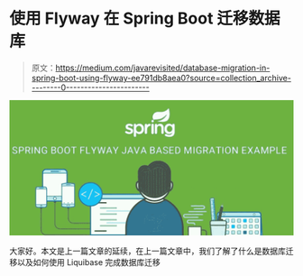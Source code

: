 # 使用 Flyway 在 Spring Boot 迁移数据库

> 原文：<https://medium.com/javarevisited/database-migration-in-spring-boot-using-flyway-ee791db8aea0?source=collection_archive---------0----------------------->

![](img/f31cba64a37bf6167de7e1b868fc9071.png)

大家好。本文是上一篇文章的延续，在上一篇文章中，我们了解了什么是数据库迁移以及如何使用 Liquibase 完成数据库迁移